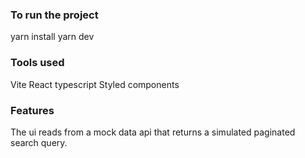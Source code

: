 ### To run the project

yarn install
yarn dev

### Tools used
Vite
React
typescript
Styled components

### Features
The ui reads from a mock data api that returns a simulated paginated search query. 
